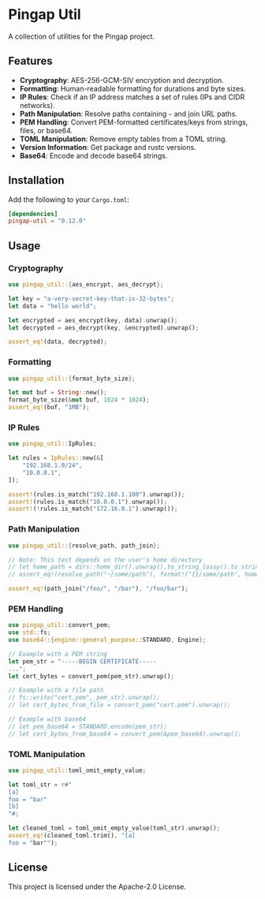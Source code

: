# Pingap Util

A collection of utilities for the Pingap project.

## Features

- **Cryptography**: AES-256-GCM-SIV encryption and decryption.
- **Formatting**: Human-readable formatting for durations and byte sizes.
- **IP Rules**: Check if an IP address matches a set of rules (IPs and CIDR networks).
- **Path Manipulation**: Resolve paths containing `~` and join URL paths.
- **PEM Handling**: Convert PEM-formatted certificates/keys from strings, files, or base64.
- **TOML Manipulation**: Remove empty tables from a TOML string.
- **Version Information**: Get package and rustc versions.
- **Base64**: Encode and decode base64 strings.

## Installation

Add the following to your `Cargo.toml`:

```toml
[dependencies]
pingap-util = "0.12.0"
```

## Usage

### Cryptography

```rust
use pingap_util::{aes_encrypt, aes_decrypt};

let key = "a-very-secret-key-that-is-32-bytes";
let data = "hello world";

let encrypted = aes_encrypt(key, data).unwrap();
let decrypted = aes_decrypt(key, &encrypted).unwrap();

assert_eq!(data, decrypted);
```

### Formatting

```rust
use pingap_util::{format_byte_size};

let mut buf = String::new();
format_byte_size(&mut buf, 1024 * 1024);
assert_eq!(buf, "1MB");
```

### IP Rules

```rust
use pingap_util::IpRules;

let rules = IpRules::new(&[
    "192.168.1.0/24",
    "10.0.0.1",
]);

assert!(rules.is_match("192.168.1.100").unwrap());
assert!(rules.is_match("10.0.0.1").unwrap());
assert!(!rules.is_match("172.16.0.1").unwrap());
```

### Path Manipulation

```rust
use pingap_util::{resolve_path, path_join};

// Note: This test depends on the user's home directory
// let home_path = dirs::home_dir().unwrap().to_string_lossy().to_string();
// assert_eq!(resolve_path("~/some/path"), format!("{}/some/path", home_path));

assert_eq!(path_join("/foo/", "/bar"), "/foo/bar");
```

### PEM Handling

```rust
use pingap_util::convert_pem;
use std::fs;
use base64::{engine::general_purpose::STANDARD, Engine};

// Example with a PEM string
let pem_str = "-----BEGIN CERTIFICATE-----
...";
let cert_bytes = convert_pem(pem_str).unwrap();

// Example with a file path
// fs::write("cert.pem", pem_str).unwrap();
// let cert_bytes_from_file = convert_pem("cert.pem").unwrap();

// Example with base64
// let pem_base64 = STANDARD.encode(pem_str);
// let cert_bytes_from_base64 = convert_pem(&pem_base64).unwrap();
```

### TOML Manipulation

```rust
use pingap_util::toml_omit_empty_value;

let toml_str = r#"
[a]
foo = "bar"
[b]
"#;

let cleaned_toml = toml_omit_empty_value(toml_str).unwrap();
assert_eq!(cleaned_toml.trim(), "[a]
foo = "bar"");
```

## License

This project is licensed under the Apache-2.0 License.
